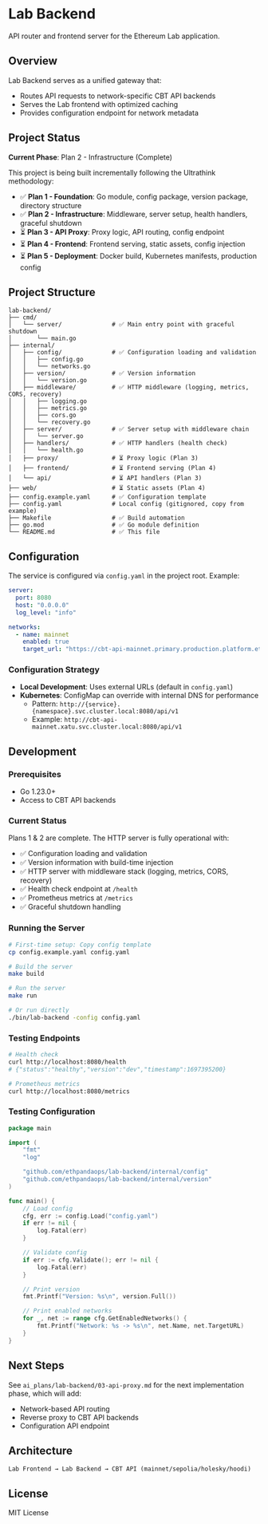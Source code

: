# Lab Backend

API router and frontend server for the Ethereum Lab application.

## Overview

Lab Backend serves as a unified gateway that:
- Routes API requests to network-specific CBT API backends
- Serves the Lab frontend with optimized caching
- Provides configuration endpoint for network metadata

## Project Status

**Current Phase**: Plan 2 - Infrastructure (Complete)

This project is being built incrementally following the Ultrathink methodology:
- ✅ **Plan 1 - Foundation**: Go module, config package, version package, directory structure
- ✅ **Plan 2 - Infrastructure**: Middleware, server setup, health handlers, graceful shutdown
- ⏳ **Plan 3 - API Proxy**: Proxy logic, API routing, config endpoint
- ⏳ **Plan 4 - Frontend**: Frontend serving, static assets, config injection
- ⏳ **Plan 5 - Deployment**: Docker build, Kubernetes manifests, production config

## Project Structure

```
lab-backend/
├── cmd/
│   └── server/              # ✅ Main entry point with graceful shutdown
│       └── main.go
├── internal/
│   ├── config/              # ✅ Configuration loading and validation
│   │   ├── config.go
│   │   └── networks.go
│   ├── version/             # ✅ Version information
│   │   └── version.go
│   ├── middleware/          # ✅ HTTP middleware (logging, metrics, CORS, recovery)
│   │   ├── logging.go
│   │   ├── metrics.go
│   │   ├── cors.go
│   │   └── recovery.go
│   ├── server/              # ✅ Server setup with middleware chain
│   │   └── server.go
│   ├── handlers/            # ✅ HTTP handlers (health check)
│   │   └── health.go
│   ├── proxy/               # ⏳ Proxy logic (Plan 3)
│   ├── frontend/            # ⏳ Frontend serving (Plan 4)
│   └── api/                 # ⏳ API handlers (Plan 3)
├── web/                     # ⏳ Static assets (Plan 4)
├── config.example.yaml      # ✅ Configuration template
├── config.yaml              # Local config (gitignored, copy from example)
├── Makefile                 # ✅ Build automation
├── go.mod                   # ✅ Go module definition
└── README.md                # ✅ This file
```

## Configuration

The service is configured via `config.yaml` in the project root. Example:

```yaml
server:
  port: 8080
  host: "0.0.0.0"
  log_level: "info"

networks:
  - name: mainnet
    enabled: true
    target_url: "https://cbt-api-mainnet.primary.production.platform.ethpandaops.io/api/v1"
```

### Configuration Strategy

- **Local Development**: Uses external URLs (default in `config.yaml`)
- **Kubernetes**: ConfigMap can override with internal DNS for performance
  - Pattern: `http://{service}.{namespace}.svc.cluster.local:8080/api/v1`
  - Example: `http://cbt-api-mainnet.xatu.svc.cluster.local:8080/api/v1`

## Development

### Prerequisites

- Go 1.23.0+
- Access to CBT API backends

### Current Status

Plans 1 & 2 are complete. The HTTP server is fully operational with:
- ✅ Configuration loading and validation
- ✅ Version information with build-time injection
- ✅ HTTP server with middleware stack (logging, metrics, CORS, recovery)
- ✅ Health check endpoint at `/health`
- ✅ Prometheus metrics at `/metrics`
- ✅ Graceful shutdown handling

### Running the Server

```bash
# First-time setup: Copy config template
cp config.example.yaml config.yaml

# Build the server
make build

# Run the server
make run

# Or run directly
./bin/lab-backend -config config.yaml
```

### Testing Endpoints

```bash
# Health check
curl http://localhost:8080/health
# {"status":"healthy","version":"dev","timestamp":1697395200}

# Prometheus metrics
curl http://localhost:8080/metrics
```

### Testing Configuration

```go
package main

import (
    "fmt"
    "log"

    "github.com/ethpandaops/lab-backend/internal/config"
    "github.com/ethpandaops/lab-backend/internal/version"
)

func main() {
    // Load config
    cfg, err := config.Load("config.yaml")
    if err != nil {
        log.Fatal(err)
    }

    // Validate config
    if err := cfg.Validate(); err != nil {
        log.Fatal(err)
    }

    // Print version
    fmt.Printf("Version: %s\n", version.Full())

    // Print enabled networks
    for _, net := range cfg.GetEnabledNetworks() {
        fmt.Printf("Network: %s -> %s\n", net.Name, net.TargetURL)
    }
}
```

## Next Steps

See `ai_plans/lab-backend/03-api-proxy.md` for the next implementation phase, which will add:
- Network-based API routing
- Reverse proxy to CBT API backends
- Configuration API endpoint

## Architecture

```
Lab Frontend → Lab Backend → CBT API (mainnet/sepolia/holesky/hoodi)
```

## License

MIT License
